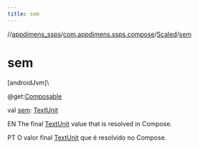 ```yaml
---
title: sem
---
```

//[appdimens_ssps](../../../index.html)/[com.appdimens.ssps.compose](../index.html)/[Scaled](index.html)/[sem](sem.html)



# sem



[androidJvm]\




@get:[Composable](https://developer.android.com/reference/kotlin/androidx/compose/runtime/Composable.html)



val [sem](sem.html): [TextUnit](https://developer.android.com/reference/kotlin/androidx/compose/ui/unit/TextUnit.html)



EN The final [TextUnit](https://developer.android.com/reference/kotlin/androidx/compose/ui/unit/TextUnit.html) value that is resolved in Compose.



PT O valor final [TextUnit](https://developer.android.com/reference/kotlin/androidx/compose/ui/unit/TextUnit.html) que é resolvido no Compose.



